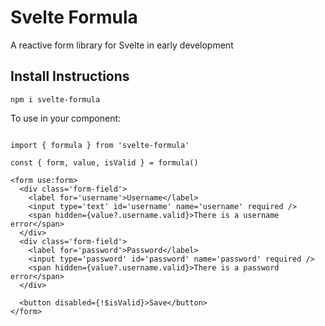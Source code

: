 # Svelte Formula

A reactive form library for Svelte in early development

## Install Instructions

`npm i svelte-formula`

To use in your component:

```sveltehtml

import { formula } from 'svelte-formula'

const { form, value, isValid } = formula()

<form use:form>
  <div class='form-field'>
    <label for='username'>Username</label>
    <input type='text' id='username' name='username' required />
    <span hidden={value?.username.valid}>There is a username error</span>
  </div>
  <div class='form-field'>
    <label for='password'>Password</label>
    <input type='password' id='password' name='password' required />
    <span hidden={value?.username.valid}>There is a password error</span>
  </div>

  <button disabled={!$isValid}>Save</button>
</form>
```

